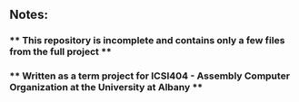 ## Notes:
### ** This repository is incomplete and contains only a few files from the full project **
### ** Written as a term project for ICSI404 - Assembly Computer Organization at the University at Albany **
